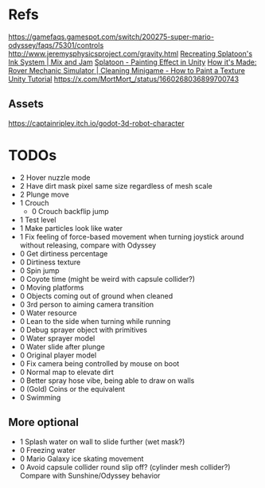 ﻿# Refs
https://gamefaqs.gamespot.com/switch/200275-super-mario-odyssey/faqs/75301/controls
http://www.jeremysphysicsproject.com/gravity.html
[Recreating Splatoon's Ink System | Mix and Jam](https://www.youtube.com/watch?v=FR618z5xEiM)
[Splatoon - Painting Effect in Unity](https://www.youtube.com/watch?v=YUWfHX_ZNCw)
[How it's Made: Rover Mechanic Simulator | Cleaning Minigame - How to Paint a Texture Unity Tutorial](https://www.youtube.com/watch?v=Xss4__kgYiY)
https://x.com/MortMort_/status/1660268036899700743
## Assets
https://captainripley.itch.io/godot-3d-robot-character
# TODOs
- 2 Hover nuzzle mode
- 2 Have dirt mask pixel same size regardless of mesh scale
- 2 Plunge move
- 1 Crouch
	- 0 Crouch backflip jump
- 1 Test level
- 1 Make particles look like water
- 1 Fix feeling of force-based movement when turning joystick around without releasing, compare with Odyssey
- 0 Get dirtiness percentage
- 0 Dirtiness texture
- 0 Spin jump
- 0 Coyote time (might be weird with capsule collider?)
- 0 Moving platforms
- 0 Objects coming out of ground when cleaned
- 0 3rd person to aiming camera transition
- 0 Water resource
- 0 Lean to the side when turning while running
- 0 Debug sprayer object with primitives
- 0 Water sprayer model
- 0 Water slide after plunge
- 0 Original player model
- 0 Fix camera being controlled by mouse on boot
- 0 Normal map to elevate dirt
- 0 Better spray hose vibe, being able to draw on walls
- 0 (Gold) Coins or the equivalent
- 0 Swimming

## More optional
- 1 Splash water on wall to slide further (wet mask?)
- 0 Freezing water
- 0 Mario Galaxy ice skating movement
- 0 Avoid capsule collider round slip off? (cylinder mesh collider?) Compare with Sunshine/Odyssey behavior